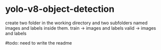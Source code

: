 # yolo-v8-object-detection

create two folder in the working directory and two subfolders named images and labels inside them.
train -> images and labels
valid -> images and labels

#todo: need to write the readme
